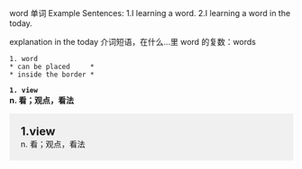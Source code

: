 word 单词
Example Sentences:
1.I learning a word.
2.I learning a word in the today.

explanation
in the today 介词短语，在什么...里
word 的复数：words

```text
1. word
* can be placed     *
* inside the border *
```

**`1. view`**  
**n. 看；观点，看法**

<div class="middle-school-words">
    <ul>
        <li>
            <div class="word">
                1.<span>view</span>
            </div>
            <div class="definitions">
             <div class="item">n. 看；观点，看法</div>
            </div>
        </li>
    </ul>
</div>

<style>
.middle-school-words ul{
        padding:0;
        margin:0;
        list-style:none;
    }
.middle-school-words ul li {
    background-color: #f0f0f0; padding: 20px;
}
.middle-school-words ul li .word{
    font-size:20px;
    font-weight:bold;
}
.middle-school-words ul li .definitions{

}
..middle-school-words ul li .definitions .item{

}
</style>
